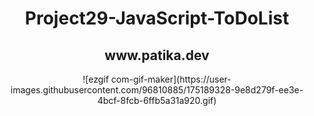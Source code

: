 
<div align="center">
  <h1>Project29-JavaScript-ToDoList</h1>
  <h2>www.patika.dev</h2>
  ![ezgif com-gif-maker](https://user-images.githubusercontent.com/96810885/175189328-9e8d279f-ee3e-4bcf-8fcb-6ffb5a31a920.gif)
</div>
